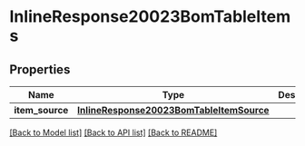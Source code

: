 # InlineResponse20023BomTableItems

## Properties
Name | Type | Description | Notes
------------ | ------------- | ------------- | -------------
**item_source** | [**InlineResponse20023BomTableItemSource**](InlineResponse20023BomTableItemSource.md) |  | [optional] 

[[Back to Model list]](../README.md#documentation-for-models) [[Back to API list]](../README.md#documentation-for-api-endpoints) [[Back to README]](../README.md)


